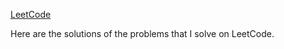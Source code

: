 [LeetCode](https://leetcode.com/farazzz_siddiqui/)

Here are the solutions of the problems that I solve on LeetCode.
